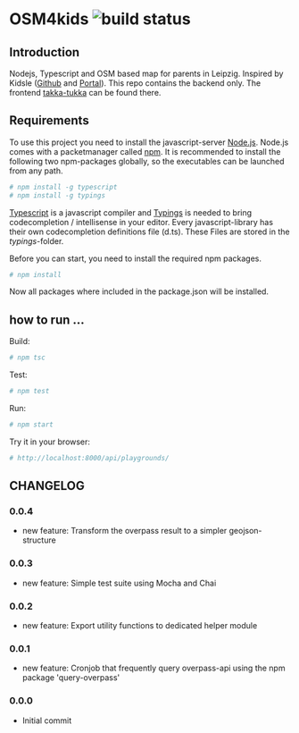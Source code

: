 # OSM4kids ![build status](https://travis-ci.org/hcrudolph/osm4kids-backend.svg?branch=master)

## Introduction

Nodejs, Typescript and OSM based map for parents in Leipzig. Inspired by Kidsle ([Github](https://github.com/CodeforLeipzig/kidsle/) and [Portal](http://leipzig.codefor.de/kidsle/)).
This repo contains the backend only.
The frontend [takka-tukka](https://github.com/paesku/takka-tukka) can be found there.

## Requirements

To use this project you need to install the javascript-server [Node.js](https://nodejs.org).
Node.js comes with a packetmanager called [npm](https://www.npmjs.com/).
It is recommended to install the following two npm-packages globally, so the executables can be launched from any path.

```sh
# npm install -g typescript
# npm install -g typings
```
[Typescript](http://www.typescriptlang.org/) is a javascript compiler and
[Typings](https://www.npmjs.com/package/typings) is needed to bring codecompletion / intellisense in your editor.
Every javascript-library has their own codecompletion definitions file (d.ts). These Files are stored in the _typings_-folder.


Before you can start, you need to install the required npm packages.
```sh
# npm install
```
Now all packages where included in the package.json will be installed.

## how to run ...

Build:
```sh
# npm tsc
```

Test:
```sh
# npm test
```

Run:
```sh
# npm start
```

Try it in your browser:
```sh
# http://localhost:8000/api/playgrounds/
```

## CHANGELOG 

### 0.0.4
* new feature: Transform the overpass result to a simpler geojson-structure

### 0.0.3
* new feature: Simple test suite using Mocha and Chai

### 0.0.2
* new feature: Export utility functions to dedicated helper module

### 0.0.1
* new feature: Cronjob that frequently query overpass-api using the npm package 'query-overpass'

### 0.0.0
* Initial commit
